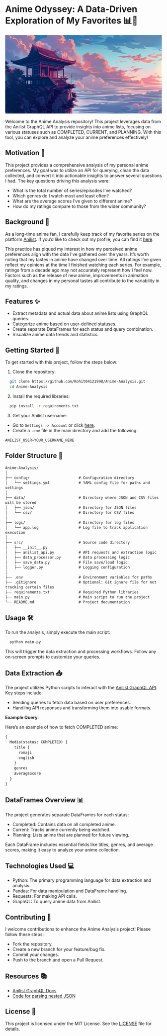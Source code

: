 # Anime Odyssey: A Data-Driven Exploration of My Favorites 📊🎥

![My Image](assets\background-image.jpg)

Welcome to the Anime Analysis repository! This project leverages data from the Anilist GraphQL API to provide insights into anime lists, focusing on various statuses such as COMPLETED, CURRENT, and PLANNING. With this tool, you can explore and analyze your anime preferences effectively!

## Motivation 💪

This project provides a comprehensive analysis of my personal anime preferences. My goal was to utilize an API for querying, clean the data collected, and convert it into actionable insights to answer several questions I had. The key questions driving this analysis were:

- What is the total number of series/episodes I've watched?
- Which genres do I watch most and least often?
- What are the average scores I’ve given to different anime?
- How do my ratings compare to those from the wider community?

## Background 🌌

As a long-time anime fan, I carefully keep track of my favorite series on the platform [Anilist](https://anilist.co/). If you’d like to check out my profile, you can find it [here](https://anilist.co/user/Lucifer04/).

This practice has piqued my interest in how my perceived anime preferences align with the data I've gathered over the years. It’s worth noting that my tastes in anime have changed over time. All ratings I’ve given reflect my opinions at the time I finished watching each series. For example, ratings from a decade ago may not accurately represent how I feel now. Factors such as the release of new anime, improvements in animation quality, and changes in my personal tastes all contribute to the variability in my ratings.

## Features ✨

- Extract metadata and actual data about anime lists using GraphQL queries.
- Categorize anime based on user-defined statuses.
- Create separate DataFrames for each status and query combination.
- Visualize anime data trends and statistics.

## Getting Started 🚀

To get started with this project, follow the steps below:

1. Clone the repository:

```bash
  git clone https://github.com/Rohit04121998/Anime-Analysis.git
  cd Anime-Analysis
```

2. Install the required libraries:

```bash
  pip install -r requirements.txt
```

3. Get your Anilist username:

- Go to `Settings -> Account` or click [here](https://anilist.co/settings/account).
- Create a `.env` file in the main directory and add the following:

```python
ANILIST_USER=YOUR_USERNAME_HERE
```

## Folder Structure 📁

```plaintext
Anime-Analysis/
│
├── config/                      # Configuration directory
│   └── settings.yml             # YAML config file for paths and settings
│
├── data/                        # Directory where JSON and CSV files will be stored
│   ├── json/                    # Directory for JSON files
│   └── csv/                     # Directory for CSV files
│
├── logs/                        # Directory for log files
│   └── app.log                  # Log file to track application execution
│
├── src/                         # Source code directory
│   ├── __init__.py
│   ├── anilist_api.py           # API requests and extraction logic
│   ├── data_processor.py        # Data processing logic
│   ├── save_data.py             # File save/load logic
│   ├── logger.py                # Logging configuration
│
├── .env                         # Environment variables for paths
├── .gitignore                   # Optional: Git ignore file for not tracking certain files
├── requirements.txt             # Required Python libraries
├── main.py                      # Main script to run the project
└── README.md                    # Project documentation
```

## Usage 🛠️

To run the analysis, simply execute the main script:

```bash
  python main.py
```

This will trigger the data extraction and processing workflows. Follow any on-screen prompts to customize your queries.

## Data Extraction 📥

The project utilizes Python scripts to interact with the [Anilist GraphQL API](https://anilist.gitbook.io/anilist-apiv2-docs). Key steps include:

- Sending queries to fetch data based on user preferences.
- Handling API responses and transforming them into usable formats.

**Example Query**:

Here’s an example of how to fetch COMPLETED anime:

```graphql
{
  Media(status: COMPLETED) {
    title {
      romaji
      english
    }
    genres
    averageScore
  }
}
```

## DataFrames Overview 📊

The project generates separate DataFrames for each status:

- Completed: Contains data on all completed anime.
- Current: Tracks anime currently being watched.
- Planning: Lists anime that are planned for future viewing.

Each DataFrame includes essential fields like titles, genres, and average scores, making it easy to analyze your anime collection.

## Technologies Used 💻

- Python: The primary programming language for data extraction and analysis.
- Pandas: For data manipulation and DataFrame handling.
- Requests: For making API calls.
- GraphQL: To query anime data from Anilist.

## Contributing 🤝

I welcome contributions to enhance the Anime Analysis project! Please follow these steps:

- Fork the repository.
- Create a new branch for your feature/bug fix.
- Commit your changes.
- Push to the branch and open a Pull Request.

## Resources 📚

- [Anilist GraphQL Docs](https://github.com/AniList/ApiV2-GraphQL-Docs)
- [Code for parsing nested JSON](https://ankushkunwar7777.medium.com/get-data-from-large-nested-json-file-cf1146aa8c9e)

## License 📄

This project is licensed under the MIT License. See the [LICENSE](LICENSE) file for details.
